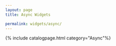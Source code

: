```yaml
---
layout: page
title: Async Widgets

permalink: widgets/async/
---
```

{% include catalogpage.html category="Async"%}   